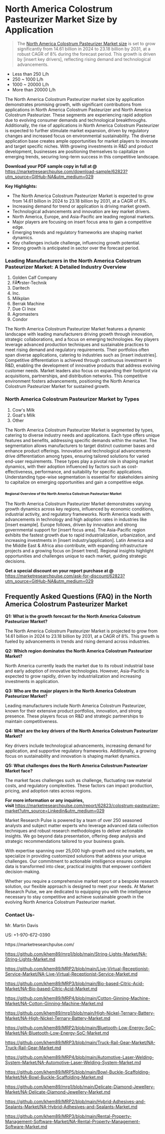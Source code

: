 <h1>North America Colostrum Pasteurizer Market&nbsp;Size by Application</h1><blockquote><p>The <a href="https://marketresearchpulse.com/download-sample/62823?utm_source=GitHub-NA&amp;utm_medium=029">North America Colostrum Pasteurizer Market size</a> is set to grow significantly from 14.61 billion in 2024 to 23.18 billion by 2031, at a robust CAGR of 8% during the forecast period. This growth is driven by [insert key drivers], reflecting rising demand and technological advancements.</p></blockquote><ul><li>Less than 250 L/h<li> 250 ~ 1000 L/h<li> 1000 ~ 20000 L/h<li> More than 20000 L/h</li></ul><p>The North America Colostrum Pasteurizer market size by application demonstrates promising growth, with significant contributions from applications in North America Colostrum Pasteurizer and North America Colostrum Pasteurizer. These segments are experiencing rapid adoption due to evolving consumer demands and technological breakthroughs. Additionally, the rise of applications in North America Colostrum Pasteurizer is expected to further stimulate market expansion, driven by regulatory changes and increased focus on environmental sustainability. The diverse application base creates ample opportunities for market players to innovate and target specific niches. With growing investments in R&D and product development, businesses are positioning themselves to capitalize on emerging trends, securing long-term success in this competitive landscape.</p><p><strong>Download your PDF sample copy in full at @ </strong><a href="https://marketresearchpulse.com/download-sample/62823?utm_source=GitHub-NA&amp;utm_medium=029">https://marketresearchpulse.com/download-sample/62823?utm_source=GitHub-NA&amp;utm_medium=029</a></p><p><strong>Key Highlights: </strong></p><ul><li>The North America Colostrum Pasteurizer Market is expected to grow from 14.61 billion in 2024 to 23.18 billion by 2031, at a CAGR of 8%.</li><li>Increasing demand for trend or application is driving market growth.</li><li>Technological advancements and innovation are key market drivers.</li><li>North America, Europe, and Asia-Pacific are leading regional markets.</li><li>Major players are focusing on insert focus area to gain a competitive edge.</li><li>Emerging trends and regulatory frameworks are shaping market dynamics.</li><li>Key challenges include challenge, influencing growth potential.</li><li>Strong growth is anticipated in sector over the forecast period.</li></ul><h3>Leading Manufacturers in the North America Colostrum Pasteurizer Market: A Detailed Industry Overview</h3><ol><li>Golden Calf Company</li><li>FÃ¶rster-Technik</li><li>Daritech</li><li>Inc.</li><li>Milkplan</li><li>Berrak Machine</li><li>Due Ci Inox</li><li>Agromasters</li><li>Condor</li></ol><div class="flex max-w-full flex-col flex-grow"><div class="min-h-8 text-message flex w-full flex-col items-end gap-2 whitespace-normal break-words [.text-message+&amp;]:mt-5" dir="auto" data-message-author-role="assistant" data-message-id="fd8432e4-4910-450d-b182-61b7bfb0a01f" data-message-model-slug="gpt-4o"><div class="flex w-full flex-col gap-1 empty:hidden first:pt-[3px]"><div class="markdown prose w-full break-words dark:prose-invert light"><p>The North America Colostrum Pasteurizer Market features a dynamic landscape with leading manufacturers driving growth through innovation, strategic collaborations, and a focus on emerging technologies. Key players leverage advanced production techniques and sustainable practices to meet rising demand and regulatory requirements. Their portfolios often span diverse applications, catering to industries such as [insert industries]. Competitive differentiation is achieved through continuous investment in R&amp;D, enabling the development of innovative products that address evolving customer needs. Market leaders also focus on expanding their footprint via acquisitions, partnerships, and distribution networks. This competitive environment fosters advancements, positioning the North America Colostrum Pasteurizer Market for sustained growth.</p></div></div></div></div><h3>North America Colostrum Pasteurizer Market by Types</h3><ol><li>Cow's Milk<li> Goat's Milk<li> Other</li></ol><div class="flex max-w-full flex-col flex-grow"><div class="min-h-8 text-message flex w-full flex-col items-end gap-2 whitespace-normal break-words [.text-message+&amp;]:mt-5" dir="auto" data-message-author-role="assistant" data-message-id="084470be-0bb7-4664-bddf-5156b4f41249" data-message-model-slug="gpt-4o-mini"><div class="flex w-full flex-col gap-1 empty:hidden first:pt-[3px]"><div class="markdown prose w-full break-words dark:prose-invert light"><p>The North America Colostrum Pasteurizer Market is segmented by types, catering to diverse industry needs and applications. Each type offers unique features and benefits, addressing specific demands within the market. The segmentation allows manufacturers to target distinct customer bases and enhance product offerings. Innovation and technological advancements drive differentiation among types, ensuring tailored solutions for varied end-user requirements. These types play a pivotal role in shaping market dynamics, with their adoption influenced by factors such as cost-effectiveness, performance, and suitability for specific applications. Understanding type-wise segmentation is essential for stakeholders aiming to capitalize on emerging opportunities and gain a competitive edge.</p></div></div></div></div><h3><span style="font-size: 11px;">Regional Overview of the North America Colostrum Pasteurizer Market</span></h3><div class="flex max-w-full flex-col flex-grow"><div class="min-h-8 text-message flex w-full flex-col items-end gap-2 whitespace-normal break-words [.text-message+&amp;]:mt-5" dir="auto" data-message-author-role="assistant" data-message-id="e9038762-ce64-4e30-91c9-9bd413514231" data-message-model-slug="gpt-4o-mini"><div class="flex w-full flex-col gap-1 empty:hidden first:pt-[3px]"><div class="markdown prose w-full break-words dark:prose-invert light"><p>The North America Colostrum Pasteurizer Market demonstrates varying growth dynamics across key regions, influenced by economic conditions, industrial activity, and regulatory frameworks. North America leads with advancements in technology and high adoption rates in industries like [insert example]. Europe follows, driven by innovation and strong governmental support for [insert focus area]. The Asia-Pacific region exhibits the fastest growth due to rapid industrialization, urbanization, and increasing investments in [insert industry/application]. Latin America and the Middle East &amp; Africa also contribute, with expanding infrastructure projects and a growing focus on [insert trend]. Regional insights highlight opportunities and challenges unique to each market, guiding strategic decisions.</p></div></div></div></div><p><strong>Get a special discount on your report purchase at @ </strong><a href="https://marketresearchpulse.com/ask-for-discount/62823?utm_source=GitHub-NA&amp;utm_medium=029">https://marketresearchpulse.com/ask-for-discount/62823?utm_source=GitHub-NA&amp;utm_medium=029</a></p><h2>Frequently Asked Questions (FAQ) in the North America Colostrum Pasteurizer Market</h2><p><strong>Q1: What is the growth forecast for the North America Colostrum Pasteurizer Market?</strong></p><p>The North America Colostrum Pasteurizer Market is projected to grow from 14.61 billion in 2024 to 23.18 billion by 2031, at a CAGR of 8%. This growth is fueled by advancements in trends and rising demand across industries.</p><p><strong>Q2: Which region dominates the North America Colostrum Pasteurizer Market?</strong></p><p>North America currently leads the market due to its robust industrial base and early adoption of innovative technologies. However, Asia-Pacific is expected to grow rapidly, driven by industrialization and increasing investments in application.</p><p><strong>Q3: Who are the major players in the North America Colostrum Pasteurizer Market?</strong></p><p>Leading manufacturers include North America Colostrum Pasteurizer, known for their extensive product portfolios, innovation, and strong presence. These players focus on R&amp;D and strategic partnerships to maintain competitiveness.</p><p><strong>Q4: What are the key drivers of the North America Colostrum Pasteurizer Market?</strong></p><p>Key drivers include technological advancements, increasing demand for application, and supportive regulatory frameworks. Additionally, a growing focus on sustainability and innovation is shaping market dynamics.</p><p><strong>Q5: What challenges does the North America Colostrum Pasteurizer Market face?</strong></p><p>The market faces challenges such as challenge, fluctuating raw material costs, and regulatory complexities. These factors can impact production, pricing, and adoption rates across regions.</p><p><strong>For more information or any inquiries, visit&nbsp;</strong><a href="https://marketresearchpulse.com/report/62823/colostrum-pasteurizer-market?utm_source=Linkedin&utm_medium=029">https://marketresearchpulse.com/report/62823/colostrum-pasteurizer-market?utm_source=Linkedin&utm_medium=029</a></p><p>Market Research Pulse is powered by a team of over 250 seasoned analysts and subject matter experts who leverage advanced data collection techniques and robust research methodologies to deliver actionable insights. We go beyond data presentation, offering deep analysis and strategic recommendations tailored to your business goals.</p><p>With expertise spanning over 25,000 high-growth and niche markets, we specialize in providing customized solutions that address your unique challenges. Our commitment to actionable intelligence ensures complex data is transformed into clear, practical insights that empower confident decision-making.</p><p>Whether you require a comprehensive market report or a bespoke research solution, our flexible approach is designed to meet your needs. At Market Research Pulse, we are dedicated to equipping you with the intelligence necessary to stay competitive and achieve sustainable growth in the evolving North America Colostrum Pasteurizer market.</p><h3><strong>Contact Us-</strong></h3><p>Mr. Martin Davis</p><p>US: +1-970-672-0390</p><p>https://marketresearchpulse.com/</p><p><a href="https://github.com/khem89/mrp1/blob/main/String-Lights-Market/NA-String-Lights-Market.md">https://github.com/khem89/mrp1/blob/main/String-Lights-Market/NA-String-Lights-Market.md</a></p><p><a href="https://github.com/khem89/MRP2/blob/main/Live-Virtual-Receptionist-Service-Market/NA-Live-Virtual-Receptionist-Service-Market.md">https://github.com/khem89/MRP2/blob/main/Live-Virtual-Receptionist-Service-Market/NA-Live-Virtual-Receptionist-Service-Market.md</a></p><p><a href="https://github.com/khem89/MRP3/blob/main/Bio-based-Citric-Acid-Market/NA-Bio-based-Citric-Acid-Market.md">https://github.com/khem89/MRP3/blob/main/Bio-based-Citric-Acid-Market/NA-Bio-based-Citric-Acid-Market.md</a></p><p><a href="https://github.com/khem89/MRP4/blob/main/Cotton-Ginning-Machine-Market/NA-Cotton-Ginning-Machine-Market.md">https://github.com/khem89/MRP4/blob/main/Cotton-Ginning-Machine-Market/NA-Cotton-Ginning-Machine-Market.md</a></p><p><a href="https://github.com/khem89/mrp1/blob/main/High-Nickel-Ternary-Battery-Market/NA-High-Nickel-Ternary-Battery-Market.md">https://github.com/khem89/mrp1/blob/main/High-Nickel-Ternary-Battery-Market/NA-High-Nickel-Ternary-Battery-Market.md</a></p><p><a href="https://github.com/khem89/MRP2/blob/main/Bluetooth-Low-Energy-SoC-Market/NA-Bluetooth-Low-Energy-SoC-Market.md">https://github.com/khem89/MRP2/blob/main/Bluetooth-Low-Energy-SoC-Market/NA-Bluetooth-Low-Energy-SoC-Market.md</a></p><p><a href="https://github.com/khem89/MRP3/blob/main/Truck-Rail-Gear-Market/NA-Truck-Rail-Gear-Market.md">https://github.com/khem89/MRP3/blob/main/Truck-Rail-Gear-Market/NA-Truck-Rail-Gear-Market.md</a></p><p><a href="https://github.com/khem89/MRP4/blob/main/Automotive-Laser-Welding-System-Market/NA-Automotive-Laser-Welding-System-Market.md">https://github.com/khem89/MRP4/blob/main/Automotive-Laser-Welding-System-Market/NA-Automotive-Laser-Welding-System-Market.md</a></p><p><a href="https://github.com/khem89/MRP5/blob/main/Bowl-Buckle-Scaffolding-Market/NA-Bowl-Buckle-Scaffolding-Market.md">https://github.com/khem89/MRP5/blob/main/Bowl-Buckle-Scaffolding-Market/NA-Bowl-Buckle-Scaffolding-Market.md</a></p><p><a href="https://github.com/khem89/mrp1/blob/main/Delicate-Diamond-Jewellery-Market/NA-Delicate-Diamond-Jewellery-Market.md">https://github.com/khem89/mrp1/blob/main/Delicate-Diamond-Jewellery-Market/NA-Delicate-Diamond-Jewellery-Market.md</a></p><p><a href="https://github.com/khem89/MRP2/blob/main/Hybrid-Adhesives-and-Sealants-Market/NA-Hybrid-Adhesives-and-Sealants-Market.md">https://github.com/khem89/MRP2/blob/main/Hybrid-Adhesives-and-Sealants-Market/NA-Hybrid-Adhesives-and-Sealants-Market.md</a></p><p><a href="https://github.com/khem89/MRP3/blob/main/Rental-Property-Management-Software-Market/NA-Rental-Property-Management-Software-Market.md">https://github.com/khem89/MRP3/blob/main/Rental-Property-Management-Software-Market/NA-Rental-Property-Management-Software-Market.md</a></p>
